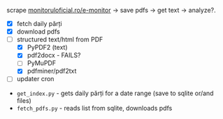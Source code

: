 scrape [monitoruloficial.ro/e-monitor](https://monitoruloficial.ro/e-monitor/) → save pdfs →  get text → analyze?.

- [x] fetch daily părți
- [x] download pdfs
- [ ] structured text/html from PDF
    - [x] PyPDF2 (text)
    - [x] pdf2docx - FAILS?
    - [ ] PyMuPDF
    - [x] pdfminer/pdf2txt
    
- [ ] updater cron

- `get_index.py` - gets daily părți for a date range (save to sqlite or/and files)
- `fetch_pdfs.py` - reads list from sqlite, downloads pdfs
